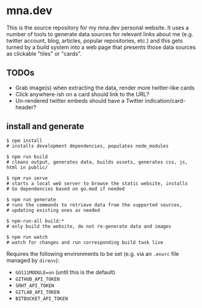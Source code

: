 # mna.dev

This is the source repository for my mna.dev personal website. It uses
a number of tools to generate data sources for relevant links about me
(e.g. twitter account, blog, articles, popular repositories, etc.) and
this gets turned by a build system into a web page that presents those
data sources as clickable "tiles" or "cards".

## TODOs

* Grab image(s) when extracting the data, render more twitter-like cards
* Click anywhere-ish on a card should link to the URL?
* Un-rendered twitter embeds should have a Twitter indication/card-header?

## install and generate

```
$ npm install
# installs development dependencies, populates node_modules

$ npm run build
# cleans output, generates data, builds assets, generates css, js, html in public/

$ npm run serve
# starts a local web server to browse the static website, installs
# Go dependencies based on go.mod if needed

$ npm run generate
# runs the commands to retrieve data from the supported sources,
# updating existing ones as needed

$ npm-run-all build:*
# only build the website, do not re-generate data and images

$ npm run watch
# watch for changes and run corresponding build task live
```

Requires the following environments to be set (e.g. via an `.envrc` file
managed by `direnv`):

* `GO111MODULE=on` (until this is the default)
* `GITHUB_API_TOKEN`
* `SRHT_API_TOKEN`
* `GITLAB_API_TOKEN`
* `BITBUCKET_API_TOKEN`

